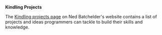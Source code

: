 **Kindling Projects**

The [Kindling projects page](https://nedbatchelder.com/text/kindling.html) on Ned Batchelder's website contains a list of projects and ideas programmers can tackle to build their skills and knowledge.
